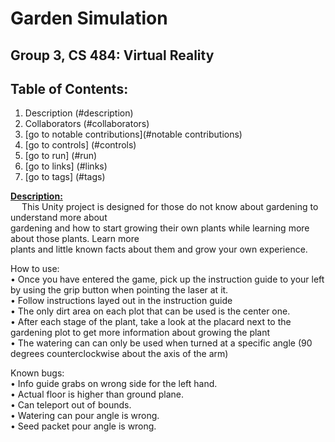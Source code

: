 # Garden Simulation
## Group 3, CS 484: Virtual Reality

## Table of Contents:
1) Description (#description)
2) Collaborators (#collaborators) 
3) [go to notable contributions](#notable contributions)
4) [go to controls] (#controls)
5) [go to run] (#run)
6) [go to links] (#links)
7) [go to tags] (#tags)


<a name="description"><b><u>Description:</u></b></a> <br />
&emsp; This Unity project is designed for those do not know about gardening to understand more about <br />
gardening and how to start growing their own plants while learning more about those plants. Learn more <br />
plants and little known facts about them and grow your own experience.

<a name="collaborators"> </a>

<a name="notable contributions"> </a>

<a name="controls"> </a>

<a name="run"> </a>
How to use: <br />
• Once you have entered the game, pick up the instruction guide to your left by using the grip button when pointing the laser at it. <br />
• Follow instructions layed out in the instruction guide <br />
• The only dirt area on each plot that can be used is the center one. <br />
• After each stage of the plant, take a look at the placard next to the gardening plot to get more information about growing the plant <br />
• The watering can can only be used when turned at a specific angle (90 degrees counterclockwise about the axis of the arm) <br />

Known bugs: <br />
• Info guide grabs on wrong side for the left hand. <br />
• Actual floor is higher than ground plane. <br />
• Can teleport out of bounds. <br />
• Watering can pour angle is wrong. <br />
• Seed packet pour angle is wrong. <br />

<a name="links"> </a>

<a name="tags"> </a>
